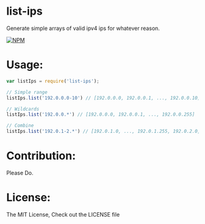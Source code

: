 # list-ips


Generate simple arrays of valid ipv4 ips for whatever reason.

[![NPM](https://nodei.co/npm/list-ips.png?downloads=true)](https://nodei.co/npm/list-ips/)

# Usage:

```javascript
var listIps = require('list-ips');

// Simple range
listIps.list('192.0.0.0-10') // [192.0.0.0, 192.0.0.1, ..., 192.0.0.10]

// Wildcards
listIps.list('192.0.0.*') // [192.0.0.0, 192.0.0.1, ..., 192.0.0.255]

// Combine
listIps.list('192.0.1-2.*') // [192.0.1.0, ..., 192.0.1.255, 192.0.2.0, ..., 192.0.2.255]
```

# Contribution:
Please Do.

# License:
The MIT License, Check out the LICENSE file
